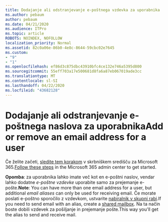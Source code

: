```yaml
---
title: Dodajanje ali odstranjevanje e-poštnega vzdevka za uporabnika
ms.author: pebaum
author: pebaum
ms.date: 04/21/2020
ms.audience: ITPro
ms.topic: article
ROBOTS: NOINDEX, NOFOLLOW
localization_priority: Normal
ms.assetid: 82c0a06e-86b0-4e8c-8644-59cbc02e7645
ms.custom:
- "9"
- "1"
ms.openlocfilehash: ef86d3c875dbc43910bfc4ce132e746a5395d800
ms.sourcegitcommit: 55eff703a17e500681d8fa6a87eb067019ade3cc
ms.translationtype: MT
ms.contentlocale: sl-SI
ms.lasthandoff: 04/22/2020
ms.locfileid: "43682128"
---
```

# <a name="add-or-remove-an-email-address-for-a-user"></a><span data-ttu-id="cbc2f-102">Dodajanje ali odstranjevanje e-poštnega naslova za uporabnika</span><span class="sxs-lookup"><span data-stu-id="cbc2f-102">Add or remove an email address for a user</span></span>

<span data-ttu-id="cbc2f-103">Če želite začeti, [sledite tem korakom](https://portal.office.com/AdminPortal/Home#/AssistedGuide/addemailoptions) v skrbniškem središču za Microsoft 365.</span><span class="sxs-lookup"><span data-stu-id="cbc2f-103">[Follow these steps](https://portal.office.com/AdminPortal/Home#/AssistedGuide/addemailoptions) in the Microsoft 365 admin center to get started.</span></span>

 <span data-ttu-id="cbc2f-104">**Opomba**: za uporabnika lahko imate več kot en e-poštni naslov, vendar lahko dodatne *e-poštne vzdevke* uporabite samo za prejemanje e-pošte.</span><span class="sxs-lookup"><span data-stu-id="cbc2f-104">**Note**: You can have more than one email address for a user, but additional  *email aliases*  can only be used for receiving email.</span></span> <span data-ttu-id="cbc2f-105">Če morate poslati e-poštno sporočilo z vzdevkom, ustvarite [nabiralnik v skupni rabi](https://docs.microsoft.com/office365/admin/email/create-a-shared-mailbox).</span><span class="sxs-lookup"><span data-stu-id="cbc2f-105">If you need to send email with an alias, create a [shared mailbox](https://docs.microsoft.com/office365/admin/email/create-a-shared-mailbox).</span></span> <span data-ttu-id="cbc2f-106">Na ta način boste dobili vzdevek za pošiljanje in prejemanje pošte.</span><span class="sxs-lookup"><span data-stu-id="cbc2f-106">This way you'll get the alias to send and receive mail.</span></span>
  